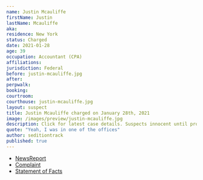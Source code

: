 ```yaml
---
name: Justin Mcauliffe
firstName: Justin
lastName: Mcauliffe
aka:
residence: New York
status: Charged
date: 2021-01-28
age: 39
occupation: Accountant (CPA)
affiliations:
jurisdiction: Federal
before: justin-mcauliffe.jpg
after:
perpwalk:
booking:
courtroom:
courthouse: justin-mcauliffe.jpg
layout: suspect
title: Justin Mcauliffe charged on January 28th, 2021
image: /images/preview/justin-mcauliffe.jpg
description: Click for latest case details. Suspects innocent until proven guilty.
quote: "Yeah, I was in one of the offices"
author: seditiontrack
published: true
---
```


- [NewsReport](https://nypost.com/2021/01/28/cpa-justin-mcauliffe-busted-for-role-in-deadly-capitol-riot/)
- [Complaint](https://www.justice.gov/opa/page/file/1361466/download)
- [Statement of Facts](https://www.justice.gov/opa/page/file/1361466/download)
